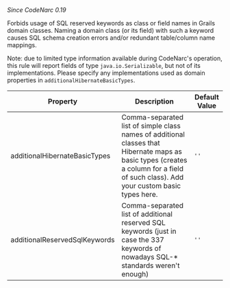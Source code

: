 
*Since CodeNarc 0.19*

Forbids usage of SQL reserved keywords as class or field names in Grails domain classes.
Naming a domain class (or its field) with such a keyword causes SQL schema creation errors and/or redundant
table/column name mappings.

Note: due to limited type information available during CodeNarc's operation, this rule will report fields
of type `java.io.Serializable`, but not of its implementations. Please specify any implementations
used as domain properties in `additionalHibernateBasicTypes`.

| Property                    | Description            | Default Value    |
|-----------------------------|------------------------|------------------|
| additionalHibernateBasicTypes | Comma-separated list of simple class names of additional classes that Hibernate maps as basic types (creates a column for a field of such class). Add your custom basic types here.  | `''` |
| additionalReservedSqlKeywords | Comma-separated list of additional reserved SQL keywords (just in case the 337 keywords of nowadays SQL-* standards weren't enough)  | `''` |



